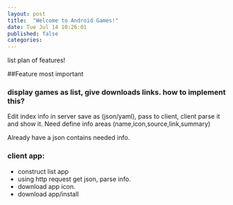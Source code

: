 ```yaml
---
layout: post
title:  "Welcome to Android Games!"
date: Tue Jul 14 10:26:01 
published: false
categories: 
---
```


list plan of features!

##Feature most important
### display games as list, give downloads links. how to implement this?

Edit index info in server save as (json/yaml), pass to client, client parse it and show it.
Need define info areas (name,icon,source,link,summary)

Already have a json contains needed info.

### client app:
- construct list app
- using http request get json, parse info.
- download app icon. 
- download app/install





